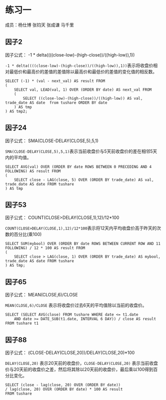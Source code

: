 # 练习一

成员：杨仕博 张钧天 张成谦 马千里 



## 因子2

因子公式：
-1 * delta((((close-low)-(high-close))/((high-low)),1))

`-1 * delta((((close-low)-(high-close))/((high-low)),1))`表示将收盘价相对最低价和最高价的差值的差值除以最高价和最低价的差值的变化值的相反数。

```
SELECT (-1) * (val - next_val) AS result FROM
(
	SELECT val, LEAD(val, 1) OVER (ORDER BY date) AS next_val FROM
	(
		SELECT ((close-low)-(high-close))/((high-low)) AS val, trade_date AS date  from tushare ORDER BY date
	) AS tmp
) AS tmp2;
```

## 因子24

因子公式：
SMA(CLOSE-DELAY(CLOSE,5),5,1)

`SMA(CLOSE-DELAY(CLOSE,5),5,1)`表示当前收盘价与5天前收盘价的差在相邻5天内的平均值。

```
SELECT AVG(val) OVER (ORDER BY date ROWS BETWEEN 0 PRECEDING AND 4 FOLLOWING) AS result FROM
(
	SELECT close - LAG(close, 5) OVER (ORDER BY trade_date) AS val, trade_date AS date FROM tushare
) AS tmp
```

## 因子53

因子公式：
COUNT(CLOSE>DELAY(CLOSE,1),12)/12*100

`COUNT(CLOSE>DELAY(CLOSE,1),12)/12*100`表示将12天内平均收盘价高于昨天的次数的百分比(乘100)

```
SELECT SUM(mybool) OVER (ORDER BY date ROWS BETWEEN CURRENT ROW AND 11 FOLLOWING) / 12 * 100 AS result FROM
(
	SELECT close > LAG(close, 1) OVER (ORDER BY trade_date) AS mybool, trade_date AS date FROM tushare
) AS tmp;
```


## 因子65

因子公式：
MEAN(CLOSE,6)/CLOSE

`MEAN(CLOSE,6)/CLOSE` 表示将收盘价过去6天的平均值除以当前的收盘价。

```
SELECT (SELECT AVG(close) FROM tushare WHERE date <= t1.date 
	AND date >= DATE_SUB(t1.date, INTERVAL 6 DAY)) / close AS result
FROM tushare t1
```


## 因子88


因子公式：
(CLOSE-DELAY(CLOSE,20))/DELAY(CLOSE,20)*100

`DELAY(CLOSE,20)` 表示20天前的收盘价，`CLOSE-DELAY(CLOSE,20)` 表示当前收盘价与20天前的收盘价之差，然后将其除以20天前的收盘价，最后乘以100得到百分比变化。

```
SELECT (close - lag(close, 20) OVER (ORDER BY date)) 
/ lag(close, 20) OVER (ORDER BY date) * 100 AS result
FROM tushare
```
